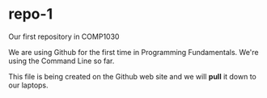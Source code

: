 # repo-1
Our first repository in COMP1030

We are using Github for the first time in Programming Fundamentals.  We're using the Command Line so far.

This file is being created on the Github web site and we will <strong>pull</strong> it down to our laptops.
